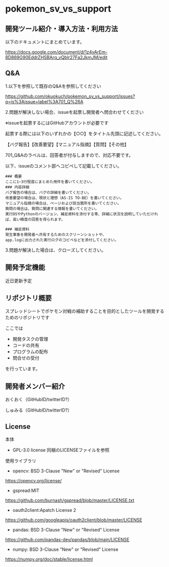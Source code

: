 # pokemon_sv_vs_support
## 開発ツール紹介・導入方法・利用方法
以下のドキュメントにまとめています。

https://docs.google.com/document/d/1z4vArEm-8D869G90EddrZHSBArq_vQblr27Fa2JkmJM/edit

## Q&A
1.以下を参照して既存のQ&Aを参照してください

https://github.com/okuokuch/pokemon_sv_vs_support/issues?q=is%3Aissue+label%3A701_Q%26A

2.問題が解決しない場合、issueを起票し開発者へ問合わせてください

※issueを起票するにはGitHubアカウントが必要です

起票する際には以下のいずれかの【○○】をタイトル先頭に記述してください。

【バグ報告】【改善要望】【マニュアル指摘】【質問】【その他】

701_Q&Aのラベルは、回答者が付与しますので、対応不要です。

以下、issueのコメント部へコピペして記載してください。
```
### 概要
ここに1~3行程度にまとめた用件を書いてください。
### 内容詳細
バグ報告の場合は、バグの詳細を書いてください。
改善要望の場合は、現状と理想（AS-IS TO-BE）を書いてください。
マニュアル指摘の場合は、ページおよび該当箇所を書いてください。
質問の場合は、質問に関連する情報を書いてください。
実行OSやPythonのバージョン、補足資料を添付する等、詳細に状況を説明していただければ、高い精度の回答を得られます。

### 補足資料
発生事象を開発者へ共有するためのスクリーンショットや、
app.logに出力された実行ログのコピペなどを添付してください。
```
3.問題が解決した場合は、クローズしてください。

## 開発予定機能
近日更新予定

## リポジトリ概要
スプレッドシートでポケモン対戦の補助することを目的としたツールを開発するためのリポジトリです

ここでは
- 開発タスクの管理
- コードの共有
- プログラムの配布
- 問合せの受付

を行っています。
## 開発者メンバー紹介
おくおく（GitHubID/twitterID?）

しゅみる（GitHubID/twitterID?）

## License
本体
- GPL-3.0 license
同梱のLICENSEファイルを参照

使用ライブラリ
- opencv: BSD 3-Clause "New" or "Revised" License

https://opencv.org/license/
- gspread:MIT

https://github.com/burnash/gspread/blob/master/LICENSE.txt
- oauth2client:Apatch License 2

https://github.com/googleapis/oauth2client/blob/master/LICENSE
- pandas: BSD 3-Clause "New" or "Revised" License

https://github.com/pandas-dev/pandas/blob/main/LICENSE
- numpy: BSD 3-Clause "New" or "Revised" License

https://numpy.org/doc/stable/license.html
